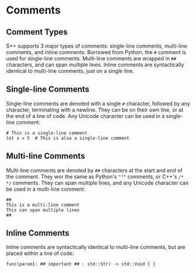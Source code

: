 # Comments

<primary-label ref="header-label"/>

<secondary-label ref="doc-complete"/>

## Comment Types

S++ supports 3 major types of comments: single-line comments, multi-line comments, and inline comments. Borrowed from
Python, the `#` comment is used for single-line comments. Multi-line comments are wrapped in `##` characters, and can
span multiple lines. Inline comments are syntactically identical to multi-line comments, just on a single line.

## Single-line Comments

<secondary-label ref="doc-complete"/>

<secondary-label ref="feature-impl"/>

Single-line comments are denoted with a single `#` character, followed by any character, terminating with a newline.
They can be on their own line, or at the end of a line of code. Any Unicode character can be used in a single-line
comment:

```
# This is a single-line comment
let x = 5  # This is also a single-line comment
```

## Multi-line Comments

<secondary-label ref="doc-complete"/>

<secondary-label ref="feature-impl"/>

Multi-line comments are denoted by `##` characters at the start and end of the comment. They wor the same as Python's
`"""` comments, or C++'s `/* */` comments. They can span multiple lines, and any Unicode character can be used in a
multi-line comment:

```
##
This is a multi-line comment
This can span multiple lines
##
```

## Inline Comments

<secondary-label ref="doc-complete"/>

<secondary-label ref="feature-impl"/>

Inline comments are syntactically identical to multi-line comments, but are placed within a line of code:

```
func(param1: ## important ## : std::Str) -> std::Void { }
```
